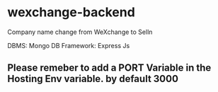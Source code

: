 # wexchange-backend
Company name change from WeXchange to Selln

DBMS: Mongo DB
Framework: Express Js

## Please remeber to add a PORT Variable in the Hosting Env variable. by default 3000
